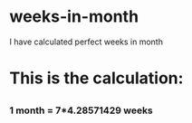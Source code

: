 # weeks-in-month

I have calculated perfect weeks in month

<h1>This is the calculation:<h2/>
<h3>1 month = 7*4.28571429 weeks<h3/>
